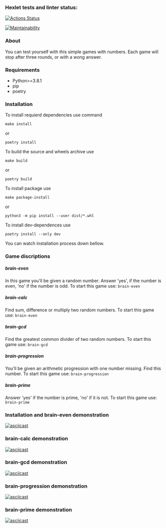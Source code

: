 ### Hexlet tests and linter status:
[![Actions Status](https://github.com/maryker/python-project-49/workflows/hexlet-check/badge.svg)](https://github.com/maryker/python-project-49/actions)

[![Maintainability](https://api.codeclimate.com/v1/badges/240c010e5b63212429c9/maintainability)](https://codeclimate.com/github/maryker/python-project-49/maintainability)

### About
You can test yourself with this simple games with numbers. Each game will stop after three rounds, or with a wong answer.

### Requirements
- Python>=3.8.1 
- pip
- poetry


### Installation
To  install requierd dependencies use command
```
make install
```
or
```
poetry install
```
To build the source and wheels archive use
```
make build
```
or
```
poetry build
```
To  install package use
```
make package-install
```
or
```
python3 -m pip install --user dist/*.whl
```
To install dev-dependences use
```
poetry install --only dev
```

You can watch installation process down bellow.

### Game discriptions

##### brain-even
In this game you'll be given a random number. Answer 'yes', if the number is even, 'no' if the number is odd.
To start this game use:
`brain-even`

##### brain-calc
Find sum, difference or multiply two random numbers.
To start this game use:
`brain-even`

##### brain-gcd
Find the greatest common divider of two random numbers.
To start this game use:
`brain-gcd`

##### brain-progression
You'll be given an arithmetic progression with one number missing. Find this number.
To start this game use:
`brain-progression`

##### brain-prime
Answer 'yes' if the number is prime, 'no' if it is not.
To start this game use:
`brain-prime`

### Installation and brain-even demonstration
[![asciicast](https://asciinema.org/a/CuY8YM0MYASsPtfRrdKh71W68.svg)](https://asciinema.org/a/CuY8YM0MYASsPtfRrdKh71W68)

### brain-calc demonstration
[![asciicast](https://asciinema.org/a/aO8Azr32N3R0JQVzA4on5Wbls.svg)](https://asciinema.org/a/aO8Azr32N3R0JQVzA4on5Wbls)

### brain-gcd demonstration
[![asciicast](https://asciinema.org/a/AhNC5sQGMWkjj5IvQAc9weQwG.svg)](https://asciinema.org/a/AhNC5sQGMWkjj5IvQAc9weQwG)

### brain-progression demonstration
[![asciicast](https://asciinema.org/a/0pEXiSAqNZxFbDdvZKI0JCQ9Y.svg)](https://asciinema.org/a/0pEXiSAqNZxFbDdvZKI0JCQ9Y)

### brain-prime demonstration
[![asciicast](https://asciinema.org/a/bIZ87D9mInqxPg34jk529nrq8.svg)](https://asciinema.org/a/bIZ87D9mInqxPg34jk529nrq8)